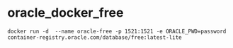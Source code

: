 # oracle_docker_free


```
docker run -d  --name oracle-free -p 1521:1521 -e ORACLE_PWD=password container-registry.oracle.com/database/free:latest-lite
```
